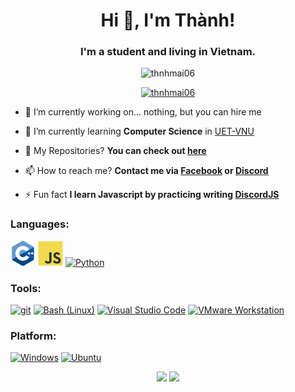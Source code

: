 <h1 align="center">Hi 👋, I'm Thành!</h1>
<h3 align="center">I'm a student and living in Vietnam.</h3>

<p align="center"> <img src="https://komarev.com/ghpvc/?username=thnhmai06&label=Profile%20views&color=0e75b6&style=flat" alt="thnhmai06" /> </p>

<p align="center"> 
    <a href="https://github.com/ryo-ma/github-profile-trophy"><img src="https://github-profile-trophy.vercel.app/?username=thnhmai06&theme=darkhub&row=1&column=6" alt="thnhmai06"/> </a> 
</p>


- 🔭 I’m currently working on... nothing, but you can hire me

- 🌱 I’m currently learning **Computer Science** in [UET-VNU](https://uet.vnu.edu.vn/)

- 📁 My Repositories? **You can check out [here](https://github.com/thnhmai06?tab=repositories&q=&type=public&language=&sort=stargazers)**

- 📫 How to reach me? **Contact me via [Facebook](https://www.facebook.com/thnhmai1342) or [Discord](https://discord.com/users/384282911479693313)**

- ⚡ Fun fact **I learn Javascript by practicing writing [DiscordJS](https://discord.js.org/)**

<p align="right"> 
<!---
    <a href="Link_Click"><img src="Link_anh" align="right" height="260"></a>]
-->
</p>

<h3 align="left">Languages:</h3>
<p align="left"> 
<a href="https://cplusplus.com/" target="_blank" rel="noreferrer"><img src="https://raw.githubusercontent.com/devicons/devicon/master/icons/cplusplus/cplusplus-original.svg" alt="cplusplus" width="40" height="40"/></a> 
<a href="https://developer.mozilla.org/en-US/docs/Web/JavaScript" target="_blank" rel="noreferrer"><img src="https://raw.githubusercontent.com/devicons/devicon/master/icons/javascript/javascript-original.svg" alt="javascript" width="40" height="40"/></a> 
<a href="https://www.python.org/" target="_blank" rel="noreferrer"><img src="https://upload.wikimedia.org/wikipedia/commons/thumb/c/c3/Python-logo-notext.svg/1200px-Python-logo-notext.svg.png" alt="Python" width="40" height="40"/></a> 
</p>

<h3 align="left">Tools:</h3>
<p align="left"> 
    <a href="https://git-scm.com/" target="_blank" rel="noreferrer"><img src="https://www.vectorlogo.zone/logos/git-scm/git-scm-icon.svg" alt="git" width="40" height="40"/></a>
    <a href="https://en.wikipedia.org/wiki/Bash_(Unix_shell)" target="_blank" rel="noreferrer"><img src="https://upload.wikimedia.org/wikipedia/commons/4/4b/Bash_Logo_Colored.svg" alt="Bash (Linux)" width="40" height="40"/></a>
    <a href="https://code.visualstudio.com/" target="_blank" rel="noreferrer"><img src="https://upload.wikimedia.org/wikipedia/commons/thumb/9/9a/Visual_Studio_Code_1.35_icon.svg/2048px-Visual_Studio_Code_1.35_icon.svg.png" alt="Visual Studio Code" width="40" height="40"/></a> 
    <a href="https://www.vmware.com/products/desktop-hypervisor/workstation-and-fusion" target="_blank" rel="noreferrer"><img src="https://upload.wikimedia.org/wikipedia/commons/thumb/5/5a/Vmware_workstation_16_icon.svg/1024px-Vmware_workstation_16_icon.svg.png" alt="VMware Workstation" width="40" height="40"/></a> 
</p>

<h3 align="left">Platform:</h3>
<p align="left"> 
    <a href="https://www.microsoft.com/windows/" target="_blank" rel="noreferrer"><img src="https://upload.wikimedia.org/wikipedia/commons/thumb/8/87/Windows_logo_-_2021.svg/512px-Windows_logo_-_2021.svg.png" alt="Windows" width="40" height="40"/></a> 
    <a href="https://ubuntu.com/" target="_blank" rel="noreferrer"><img src="https://upload.wikimedia.org/wikipedia/commons/thumb/9/9e/UbuntuCoF.svg/512px-UbuntuCoF.svg.png" alt="Ubuntu" width="40" height="40"/> </a> 
</p>


<p align="center">
    <img
        width="40%"
        src="https://github-readme-stats.vercel.app/api?username=thnhmai06&theme=radical&include_all_commits=true&count_private=true"
    />
    <img
        width="40%"
        src="https://github-readme-stats.vercel.app/api/top-langs?username=thnhmai06&layout=compact&theme=radical&count_private=true"
    />
</p>
